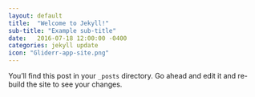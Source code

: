 ```yaml
---
layout: default
title:  "Welcome to Jekyll!"
sub-title: "Example sub-title"
date:   2016-07-18 12:00:00 -0400
categories: jekyll update
icon: "Gliderr-app-site.png"
---
```

You’ll find this post in your `_posts` directory. Go ahead and edit it and re-build the site to see your changes.